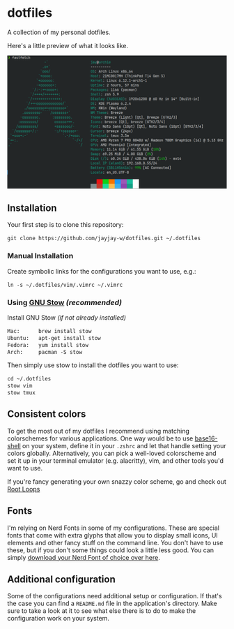 dotfiles
========

A collection of my personal dotfiles.

Here's a little preview of what it looks like.

![tmux screenshot](screenshot.png)

Installation
------------

Your first step is to clone this repository:

    git clone https://github.com/jayjay-w/dotfiles.git ~/.dotfiles

### Manual Installation

Create symbolic links for the configurations you want to use, e.g.:

    ln -s ~/.dotfiles/vim/.vimrc ~/.vimrc

### Using [GNU Stow](https://www.gnu.org/software/stow/) _(recommended)_

Install GNU Stow _(if not already installed)_

    Mac:      brew install stow
    Ubuntu:   apt-get install stow
    Fedora:   yum install stow
    Arch:     pacman -S stow

Then simply use stow to install the dotfiles you want to use:

    cd ~/.dotfiles
    stow vim
    stow tmux

Consistent colors
-----------------

To get the most out of my dotfiles I recommend using matching colorschemes for various applications. One way would be to use [base16-shell](https://github.com/chriskempson/base16-shell) on your system, define it in your `.zshrc` and let that handle setting your colors globally. Alternatively, you can pick a well-loved colorscheme and set it up in your terminal emulator (e.g. alacritty), vim, and other tools you'd want to use. 

If you're fancy generating your own snazzy color scheme, go and check out [Root Loops](http://rootloops.sh)

Fonts
-----

I'm relying on Nerd Fonts in some of my configurations. These are special fonts that come with extra glyphs that allow you to display small icons, UI elements and other fancy stuff on the command line. You don't have to use these, but if you don't some things could look a little less good. You can simply [download your Nerd Font of choice over here](https://www.nerdfonts.com).

Additional configuration
------------------------

Some of the configurations need additional setup or configuration. If that's the case you can find a `README.md` file in the application's directory. Make sure to take a look at it to see what else there is to do to make the configuration work on your system.
